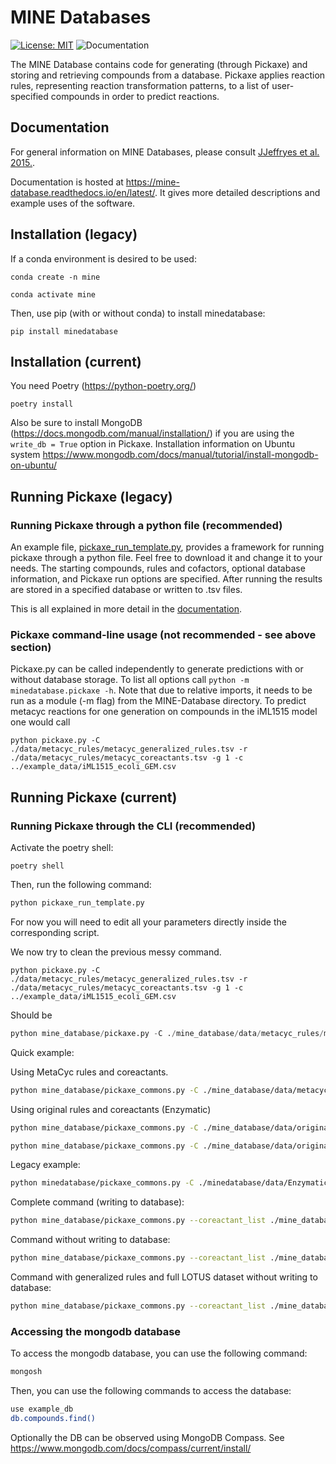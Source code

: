 # MINE Databases
[![License: MIT](https://img.shields.io/badge/License-MIT-yellow.svg)](https://opensource.org/licenses/MIT)
![Documentation](https://readthedocs.org/projects/mine-database/badge)

The MINE Database contains code for generating (through Pickaxe) and storing and retrieving compounds from a database.
Pickaxe applies reaction rules, representing reaction transformation patterns, to a list of user-specified compounds in order to predict reactions.  

## Documentation
For general information on MINE Databases, please consult [JJeffryes et al. 2015.](http://jcheminf.springeropen.com/articles/10.1186/s13321-015-0087-1).

Documentation is hosted at https://mine-database.readthedocs.io/en/latest/. It gives more detailed descriptions and example uses of the software.

## Installation (legacy)
If a conda environment is desired to be used:

`conda create -n mine`

`conda activate mine`


Then, use pip (with or without conda) to install minedatabase:

`pip install minedatabase`

## Installation (current)

You need Poetry (https://python-poetry.org/)

`poetry install`

Also be sure to install MongoDB (https://docs.mongodb.com/manual/installation/) if you are using the `write_db = True` option in Pickaxe.
Installation information on Ubuntu system https://www.mongodb.com/docs/manual/tutorial/install-mongodb-on-ubuntu/
 

## Running Pickaxe (legacy)
### Running Pickaxe through a python file (recommended)
An example file, [pickaxe_run_template.py](https://github.com/tyo-nu/MINE-Database/blob/master/pickaxe_run_template.py), provides a framework for running pickaxe through a python file. Feel free to download it and change it to your needs. The starting compounds, rules and cofactors, optional database information, and Pickaxe run options are specified. After running the results are stored in a specified database or written to .tsv files.

This is all explained in more detail in the [documentation](https://mine-database.readthedocs.io/en/develop/pickaxe_run.html).

### Pickaxe command-line usage (not recommended - see above section)
Pickaxe.py can be called independently to generate predictions with or 
without database storage. To list all options call `python -m minedatabase.pickaxe -h`. Note that due to relative imports, it needs to be run as a module (-m flag) from the MINE-Database directory. To predict metacyc reactions for one generation on compounds in the iML1515 model one would call 

`python pickaxe.py -C ./data/metacyc_rules/metacyc_generalized_rules.tsv -r ./data/metacyc_rules/metacyc_coreactants.tsv -g 1 -c ../example_data/iML1515_ecoli_GEM.csv`

## Running Pickaxe (current)
### Running Pickaxe through the CLI (recommended)

Activate the poetry shell:

`poetry shell`

Then, run the following command:

```python
python pickaxe_run_template.py
```

For now you will need to edit all your parameters directly inside the corresponding script.


We now try to clean the previous messy command.

`python pickaxe.py -C ./data/metacyc_rules/metacyc_generalized_rules.tsv -r ./data/metacyc_rules/metacyc_coreactants.tsv -g 1 -c ../example_data/iML1515_ecoli_GEM.csv`

Should be

```python
python mine_database/pickaxe.py -C ./mine_database/data/metacyc_rules/metacyc_coreactants.tsv -r ./mine_database/data/metacyc_rules/metacyc_generalized_rules.tsv  -g 1 -c ./example_data/iML1515_ecoli_GEM.csv -o ./data/
```

Quick example:

Using MetaCyc rules and coreactants.

```bash
python mine_database/pickaxe_commons.py -C ./mine_database/data/metacyc_rules/metacyc_coreactants.tsv -r ./mine_database/data/metacyc_rules/metacyc_generalized_rules.tsv  -g 1 -c ./example_data/lotus_10.csv -o ./data/
```

Using original rules and coreactants (Enzymatic)

```bash
python mine_database/pickaxe_commons.py -C ./mine_database/data/original_rules/EnzymaticCoreactants.tsv -r ./mine_database/data/original_rules/EnzymaticReactionRules.tsv  -g 1 -c ./example_data/lotus_10.csv -o ./data/
```

```bash
python mine_database/pickaxe_commons.py -C ./mine_database/data/original_rules/EnzymaticCoreactants.tsv -r ./mine_database/data/original_rules/EnzymaticReactionRules.tsv  -g 1 -c ./example_data/lotus_1000.csv -o ./data/ -m 60
```
Legacy example:

```bash
python minedatabase/pickaxe_commons.py -C ./minedatabase/data/EnzymaticCoreactants.tsv -r ./minedatabase/data/EnzymaticReactionRules.tsv  -g 1 -c ./minedatabase/data/DNP_01.tsv -o ./data/
```

Complete command (writing to database):

```bash
python mine_database/pickaxe_commons.py --coreactant_list ./mine_database/data/original_rules/EnzymaticCoreactants.tsv --rule_list ./mine_database/data/original_rules/EnzymaticReactionRules.tsv --generations 1 --compound_file ./example_data/230106_frozen_metadata_for_mines.csv --output_dir ./data/ --processes 60 --verbose --explicit_h --database lotus_mines
```

Command without writing to database:

```bash
python mine_database/pickaxe_commons.py --coreactant_list ./mine_database/data/original_rules/EnzymaticCoreactants.tsv --rule_list ./mine_database/data/original_rules/EnzymaticReactionRules.tsv --generations 1 --compound_file ./example_data/lotus_10.csv --output_dir ./data/ --processes 60 --verbose --explicit_h
```


Command with generalized rules and full LOTUS dataset without writing to database:

```bash
python mine_database/pickaxe_commons.py --coreactant_list ./mine_database/data/metacyc_rules/metacyc_coreactants.tsv --rule_list ./mine_database/data/metacyc_rules/metacyc_generalized_rules.tsv --generations 1 --compound_file ./data/LOTUS_inputfiles/230106_frozen_metadata_inchy_smiles.csv --output_dir ./data/ --processes 60 --verbose --explicit_h
```


### Accessing the mongodb database

To access the mongodb database, you can use the following command:

```bash
mongosh
```

Then, you can use the following commands to access the database:

```bash
use example_db
db.compounds.find()
```

Optionally the DB can be observed using MongoDB Compass. See https://www.mongodb.com/docs/compass/current/install/


